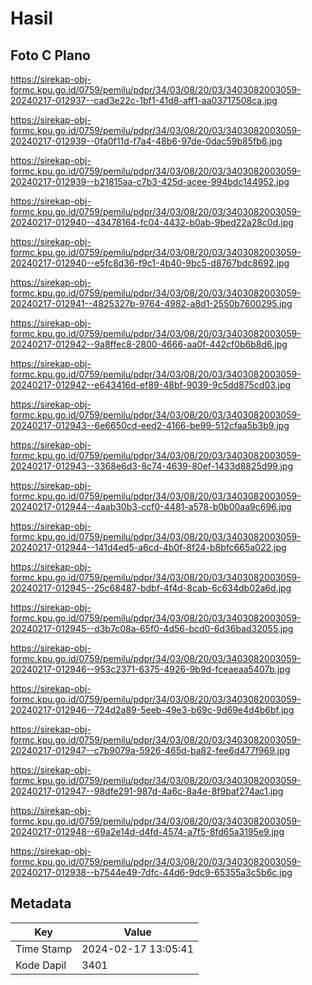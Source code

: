 # Hasil

## Foto C Plano

https://sirekap-obj-formc.kpu.go.id/0759/pemilu/pdpr/34/03/08/20/03/3403082003059-20240217-012937--cad3e22c-1bf1-41d8-aff1-aa03717508ca.jpg

https://sirekap-obj-formc.kpu.go.id/0759/pemilu/pdpr/34/03/08/20/03/3403082003059-20240217-012939--0fa0f11d-f7a4-48b6-97de-0dac59b85fb6.jpg

https://sirekap-obj-formc.kpu.go.id/0759/pemilu/pdpr/34/03/08/20/03/3403082003059-20240217-012939--b21815aa-c7b3-425d-acee-994bdc144952.jpg

https://sirekap-obj-formc.kpu.go.id/0759/pemilu/pdpr/34/03/08/20/03/3403082003059-20240217-012940--43478164-fc04-4432-b0ab-9bed22a28c0d.jpg

https://sirekap-obj-formc.kpu.go.id/0759/pemilu/pdpr/34/03/08/20/03/3403082003059-20240217-012940--e5fc8d36-f9c1-4b40-9bc5-d8767bdc8692.jpg

https://sirekap-obj-formc.kpu.go.id/0759/pemilu/pdpr/34/03/08/20/03/3403082003059-20240217-012941--4825327b-9764-4982-a8d1-2550b7600295.jpg

https://sirekap-obj-formc.kpu.go.id/0759/pemilu/pdpr/34/03/08/20/03/3403082003059-20240217-012942--9a8ffec8-2800-4666-aa0f-442cf0b6b8d6.jpg

https://sirekap-obj-formc.kpu.go.id/0759/pemilu/pdpr/34/03/08/20/03/3403082003059-20240217-012942--e643416d-ef89-48bf-9039-9c5dd875cd03.jpg

https://sirekap-obj-formc.kpu.go.id/0759/pemilu/pdpr/34/03/08/20/03/3403082003059-20240217-012943--6e6650cd-eed2-4166-be99-512cfaa5b3b9.jpg

https://sirekap-obj-formc.kpu.go.id/0759/pemilu/pdpr/34/03/08/20/03/3403082003059-20240217-012943--3368e6d3-8c74-4639-80ef-1433d8825d99.jpg

https://sirekap-obj-formc.kpu.go.id/0759/pemilu/pdpr/34/03/08/20/03/3403082003059-20240217-012944--4aab30b3-ccf0-4481-a578-b0b00aa9c696.jpg

https://sirekap-obj-formc.kpu.go.id/0759/pemilu/pdpr/34/03/08/20/03/3403082003059-20240217-012944--141d4ed5-a6cd-4b0f-8f24-b8bfc665a022.jpg

https://sirekap-obj-formc.kpu.go.id/0759/pemilu/pdpr/34/03/08/20/03/3403082003059-20240217-012945--25c68487-bdbf-4f4d-8cab-6c634db02a6d.jpg

https://sirekap-obj-formc.kpu.go.id/0759/pemilu/pdpr/34/03/08/20/03/3403082003059-20240217-012945--d3b7c08a-65f0-4d56-bcd0-6d36bad32055.jpg

https://sirekap-obj-formc.kpu.go.id/0759/pemilu/pdpr/34/03/08/20/03/3403082003059-20240217-012946--953c2371-6375-4926-9b9d-fceaeaa5407b.jpg

https://sirekap-obj-formc.kpu.go.id/0759/pemilu/pdpr/34/03/08/20/03/3403082003059-20240217-012946--724d2a89-5eeb-49e3-b69c-9d69e4d4b6bf.jpg

https://sirekap-obj-formc.kpu.go.id/0759/pemilu/pdpr/34/03/08/20/03/3403082003059-20240217-012947--c7b9079a-5926-465d-ba82-fee6d477f969.jpg

https://sirekap-obj-formc.kpu.go.id/0759/pemilu/pdpr/34/03/08/20/03/3403082003059-20240217-012947--98dfe291-987d-4a6c-8a4e-8f9baf274ac1.jpg

https://sirekap-obj-formc.kpu.go.id/0759/pemilu/pdpr/34/03/08/20/03/3403082003059-20240217-012948--69a2e14d-d4fd-4574-a7f5-8fd65a3195e9.jpg

https://sirekap-obj-formc.kpu.go.id/0759/pemilu/pdpr/34/03/08/20/03/3403082003059-20240217-012938--b7544e49-7dfc-44d6-9dc9-65355a3c5b6c.jpg


## Metadata

| Key        | Value               |
| ---------- | ------------------- |
| Time Stamp | 2024-02-17 13:05:41 |
| Kode Dapil | 3401                |



